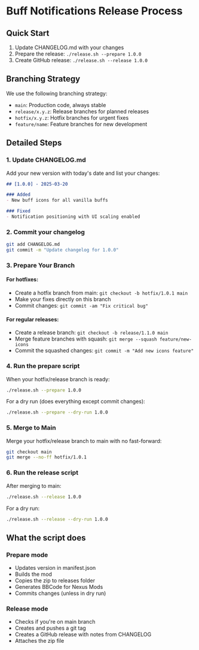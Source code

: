 # Buff Notifications Release Process

## Quick Start

1. Update CHANGELOG.md with your changes
2. Prepare the release: `./release.sh --prepare 1.0.0`
3. Create GitHub release: `./release.sh --release 1.0.0`

## Branching Strategy

We use the following branching strategy:

- `main`: Production code, always stable
- `release/x.y.z`: Release branches for planned releases
- `hotfix/x.y.z`: Hotfix branches for urgent fixes
- `feature/name`: Feature branches for new development

## Detailed Steps

### 1. Update CHANGELOG.md

Add your new version with today's date and list your changes:

```markdown
## [1.0.0] - 2025-03-20

### Added
- New buff icons for all vanilla buffs

### Fixed
- Notification positioning with UI scaling enabled
```

### 2. Commit your changelog

```bash
git add CHANGELOG.md
git commit -m "Update changelog for 1.0.0"
```

### 3. Prepare Your Branch

#### For hotfixes:
- Create a hotfix branch from main: `git checkout -b hotfix/1.0.1 main`
- Make your fixes directly on this branch
- Commit changes: `git commit -am "Fix critical bug"`

#### For regular releases:
- Create a release branch: `git checkout -b release/1.1.0 main`
- Merge feature branches with squash: `git merge --squash feature/new-icons`
- Commit the squashed changes: `git commit -m "Add new icons feature"`

### 4. Run the prepare script

When your hotfix/release branch is ready:

```bash
./release.sh --prepare 1.0.0
```

For a dry run (does everything except commit changes):
```bash
./release.sh --prepare --dry-run 1.0.0
```

### 5. Merge to Main

Merge your hotfix/release branch to main with no fast-forward:

```bash
git checkout main
git merge --no-ff hotfix/1.0.1
```

### 6. Run the release script

After merging to main:

```bash
./release.sh --release 1.0.0
```

For a dry run:
```bash
./release.sh --release --dry-run 1.0.0
```

## What the script does

### Prepare mode
- Updates version in manifest.json
- Builds the mod
- Copies the zip to releases folder
- Generates BBCode for Nexus Mods
- Commits changes (unless in dry run)

### Release mode
- Checks if you're on main branch
- Creates and pushes a git tag
- Creates a GitHub release with notes from CHANGELOG
- Attaches the zip file
